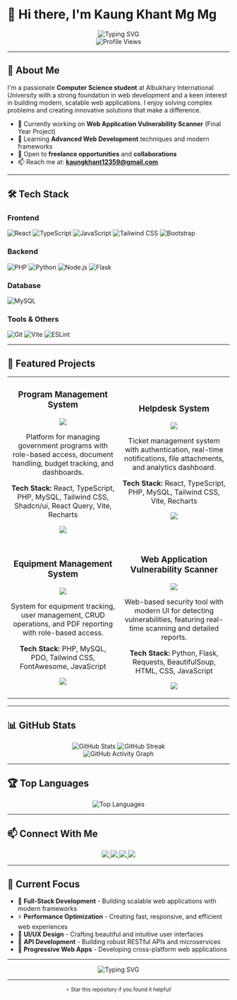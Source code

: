 # 👋 Hi there, I'm Kaung Khant Mg Mg

<div align="center">
  <img src="https://readme-typing-svg.herokuapp.com?font=Fira+Code&weight=500&size=28&pause=1000&color=6366F1&center=true&vCenter=true&width=435&lines=Full-Stack+Developer;Problem+Solver;Tech+Enthusiast" alt="Typing SVG" />
</div>

<div align="center">
  <img src="https://komarev.com/ghpvc/?username=Irrfan47&style=flat-square&color=6366F1" alt="Profile Views" />
</div>

---

## 🚀 About Me

I'm a passionate **Computer Science student** at Albukhary International University with a strong foundation in web development and a keen interest in building modern, scalable web applications. I enjoy solving complex problems and creating innovative solutions that make a difference.

- 🔭 Currently working on **Web Application Vulnerability Scanner** (Final Year Project)
- 🌱 Learning **Advanced Web Development** techniques and modern frameworks
- 💼 Open to **freelance opportunities** and **collaborations**
- 📫 Reach me at: **kaungkhant12359@gmail.com**

---

## 🛠️ Tech Stack

### Frontend
![React](https://img.shields.io/badge/React-20232A?style=for-the-badge&logo=react&logoColor=61DAFB)
![TypeScript](https://img.shields.io/badge/TypeScript-007ACC?style=for-the-badge&logo=typescript&logoColor=white)
![JavaScript](https://img.shields.io/badge/JavaScript-F7DF1E?style=for-the-badge&logo=javascript&logoColor=black)
![Tailwind CSS](https://img.shields.io/badge/Tailwind_CSS-38B2AC?style=for-the-badge&logo=tailwind-css&logoColor=white)
![Bootstrap](https://img.shields.io/badge/Bootstrap-563D7C?style=for-the-badge&logo=bootstrap&logoColor=white)

### Backend
![PHP](https://img.shields.io/badge/PHP-777BB4?style=for-the-badge&logo=php&logoColor=white)
![Python](https://img.shields.io/badge/Python-3776AB?style=for-the-badge&logo=python&logoColor=white)
![Node.js](https://img.shields.io/badge/Node.js-43853D?style=for-the-badge&logo=node.js&logoColor=white)
![Flask](https://img.shields.io/badge/Flask-000000?style=for-the-badge&logo=flask&logoColor=white)

### Database
![MySQL](https://img.shields.io/badge/MySQL-4479A1?style=for-the-badge&logo=mysql&logoColor=white)

### Tools & Others
![Git](https://img.shields.io/badge/Git-F05032?style=for-the-badge&logo=git&logoColor=white)
![Vite](https://img.shields.io/badge/Vite-646CFF?style=for-the-badge&logo=vite&logoColor=white)
![ESLint](https://img.shields.io/badge/ESLint-4B32C3?style=for-the-badge&logo=eslint&logoColor=white)

---

## 🎯 Featured Projects

<table>
  <tr>
    <td width="50%">
      <h3 align="center">Program Management System</h3>
      <div align="center">
        <a href="https://github.com/Irrfan47/Kedah-Plan-Hub" target="_blank">
          <img src="https://github-readme-stats.vercel.app/api/pin/?username=Irrfan47&repo=Kedah-Plan-Hub&theme=radical&hide_border=false&include_all_commits=false&count_private=false&layout=compact" />
        </a>
      </div>
      <p align="center">
        Platform for managing government programs with role-based access, document handling, budget tracking, and dashboards.
      </p>
      <p align="center">
        <strong>Tech Stack:</strong> React, TypeScript, PHP, MySQL, Tailwind CSS, Shadcn/ui, React Query, Vite, Recharts
      </p>
      <p align="center">
        <a href="https://github.com/Irrfan47/Kedah-Plan-Hub" target="_blank">
          <img src="https://img.shields.io/badge/Code-000000?style=for-the-badge&logo=GitHub&logoColor=white" />
        </a>
        <span style="color: #10B981;"></span>
      </p>
    </td>
    <td width="50%">
      <h3 align="center">Helpdesk System</h3>
      <div align="center">
        <a href="https://github.com/Irrfan47/helpdesk" target="_blank">
          <img src="https://github-readme-stats.vercel.app/api/pin/?username=Irrfan47&repo=helpdesk&theme=radical&hide_border=false&include_all_commits=false&count_private=false&layout=compact" />
        </a>
      </div>
      <p align="center">
        Ticket management system with authentication, real-time notifications, file attachments, and analytics dashboard.
      </p>
      <p align="center">
        <strong>Tech Stack:</strong> React, TypeScript, PHP, MySQL, Tailwind CSS, Vite, Recharts
      </p>
      <p align="center">
        <a href="https://github.com/Irrfan47/helpdesk" target="_blank">
          <img src="https://img.shields.io/badge/Code-000000?style=for-the-badge&logo=GitHub&logoColor=white" />
        </a>
        <span style="color: #10B981;"></span>
      </p>
    </td>
  </tr>
  <tr>
    <td width="50%">
      <h3 align="center">Equipment Management System</h3>
      <div align="center">
        <a href="https://github.com/Irrfan47/equipment_management_system" target="_blank">
          <img src="https://github-readme-stats.vercel.app/api/pin/?username=Irrfan47&repo=equipment_management_system&theme=radical&hide_border=false&include_all_commits=false&count_private=false&layout=compact" />
        </a>
      </div>
      <p align="center">
        System for equipment tracking, user management, CRUD operations, and PDF reporting with role-based access.
      </p>
      <p align="center">
        <strong>Tech Stack:</strong> PHP, MySQL, PDO, Tailwind CSS, FontAwesome, JavaScript
      </p>
      <p align="center">
        <a href="https://github.com/Irrfan47/equipment_management_system" target="_blank">
          <img src="https://img.shields.io/badge/Code-000000?style=for-the-badge&logo=GitHub&logoColor=white" />
        </a>
        <span style="color: #10B981;"></span>
      </p>
    </td>
    <td width="50%">
      <h3 align="center">Web Application Vulnerability Scanner</h3>
      <div align="center">
        <a href="https://github.com/Irrfan47/Web-Application-Vulnerability-Scanner" target="_blank">
          <img src="https://github-readme-stats.vercel.app/api/pin/?username=Irrfan47&repo=Web-Application-Vulnerability-Scanner&theme=radical&hide_border=false&include_all_commits=false&count_private=false&layout=compact" />
        </a>
      </div>
      <p align="center">
        Web-based security tool with modern UI for detecting vulnerabilities, featuring real-time scanning and detailed reports.
      </p>
      <p align="center">
        <strong>Tech Stack:</strong> Python, Flask, Requests, BeautifulSoup, HTML, CSS, JavaScript
      </p>
      <p align="center">
        <a href="https://github.com/Irrfan47/Web-Application-Vulnerability-Scanner" target="_blank">
          <img src="https://img.shields.io/badge/Code-000000?style=for-the-badge&logo=GitHub&logoColor=white" />
        </a>
        <span style="color: #3B82F6;"></span>
      </p>
    </td>
  </tr>
</table>

---

## 📊 GitHub Stats

<div align="center">
  <img src="https://github-readme-stats.vercel.app/api?username=Irrfan47&show_icons=true&theme=radical&hide_border=false&include_all_commits=false&count_private=false" alt="GitHub Stats" />
  <img src="https://github-readme-streak-stats.herokuapp.com/?user=Irrfan47&theme=radical&hide_border=false" alt="GitHub Streak" />
</div>

<div align="center">
  <img src="https://github-readme-activity-graph.vercel.app/graph?username=Irrfan47&theme=radical&hide_border=false" alt="GitHub Activity Graph" />
</div>

---

## 🏆 Top Languages

<div align="center">
  <img src="https://github-readme-stats.vercel.app/api/top-langs/?username=Irrfan47&theme=radical&hide_border=false&include_all_commits=false&count_private=false&layout=compact" alt="Top Languages" />
</div>

---

## 📫 Connect With Me

<div align="center">
  <a href="https://github.com/Irrfan47" target="_blank">
    <img src="https://img.shields.io/badge/GitHub-100000?style=for-the-badge&logo=github&logoColor=white" />
  </a>
  <a href="https://www.linkedin.com/in/kaung-khant-mg-mg-26a98821a/" target="_blank">
    <img src="https://img.shields.io/badge/LinkedIn-0077B5?style=for-the-badge&logo=linkedin&logoColor=white" />
  </a>
  <a href="mailto:kaungkhant12359@gmail.com">
    <img src="https://img.shields.io/badge/Gmail-D14836?style=for-the-badge&logo=gmail&logoColor=white" />
  </a>
  <a href="https://wa.me/601137643617" target="_blank">
    <img src="https://img.shields.io/badge/WhatsApp-25D366?style=for-the-badge&logo=whatsapp&logoColor=white" />
  </a>
</div>

---

## 🎯 Current Focus

- 🚀 **Full-Stack Development** - Building scalable web applications with modern frameworks
- ⚡ **Performance Optimization** - Creating fast, responsive, and efficient web experiences
- 🎨 **UI/UX Design** - Crafting beautiful and intuitive user interfaces
- 🔧 **API Development** - Building robust RESTful APIs and microservices
- 📱 **Progressive Web Apps** - Developing cross-platform web applications

---

<div align="center">
  <img src="https://readme-typing-svg.herokuapp.com?font=Fira+Code&weight=500&size=20&pause=1000&color=6366F1&center=true&vCenter=true&width=435&lines=Thanks+for+visiting+my+profile!;Let's+connect+and+build+something+amazing+together!" alt="Typing SVG" />
</div>

---

<div align="center">
  <sub>⭐ Star this repository if you found it helpful!</sub>
</div>
